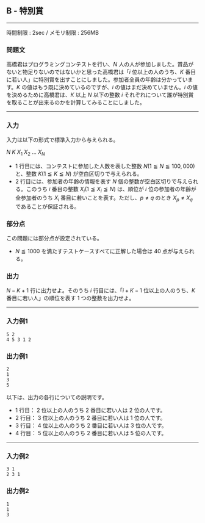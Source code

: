 ## B - 特別賞

----------

時間制限 : 2sec / メモリ制限 : 256MB

### 問題文

高橋君はプログラミングコンテストを行い、$N$ 人の人が参加しました。賞品がないと物足りないのではないかと思った高橋君は「$i$ 位以上の人のうち、$K$ 番目に若い人」に特別賞を出すことにしました。参加者全員の年齢は分かっています。$K$ の値はもう既に決めているのですが、$i$ の値はまだ決めていません。$i$ の値を決めるために高橋君は、$K$ 以上 $N$ 以下の整数 $i$ それぞれについて誰が特別賞を取ることが出来るのかを計算してみることにしました。

----------

### 入力

入力は以下の形式で標準入力から与えられる。

>
$N$ $K$
$X_1$ $X_2$ ... $X_N$


* $1$ 行目には、コンテストに参加した人数を表した整数 $N (1 ≦ N ≦ 100,000)$ と、整数 $K (1 ≦ K ≦ N)$ が空白区切りで与えられる。
* $2$ 行目には、参加者の年齢の情報を表す $N$ 個の整数が空白区切りで与えられる。このうち $i$ 番目の整数 $X_i (1 ≦ X_i ≦ N)$ は、順位が $i$ 位の参加者の年齢が全参加者のうち $X_i$ 番目に若いことを表す。ただし、$p \neq q$ のとき $X_p \neq X_q$ であることが保証される。
### 部分点

この問題には部分点が設定されている。

* $N ≦ 1000$ を満たすテストケースすべてに正解した場合は $40$ 点が与えられる。
### 出力

$N-K+1$ 行に出力せよ。そのうち $i$ 行目には、「$i+K-1$ 位以上の人のうち、$K$ 番目に若い人」の順位を表す $1$ つの整数を出力せよ。

----------

### 入力例1

```
5 2
4 5 3 1 2
```

### 出力例1

```
2
1
3
5
```

以下は、出力の各行についての説明です。

* $1$ 行目： $2$ 位以上の人のうち $2$ 番目に若い人は $2$ 位の人です。
* $2$ 行目： $3$ 位以上の人のうち $2$ 番目に若い人は $1$ 位の人です。
* $3$ 行目： $4$ 位以上の人のうち $2$ 番目に若い人は $3$ 位の人です。
* $4$ 行目： $5$ 位以上の人のうち $2$ 番目に若い人は $5$ 位の人です。
----------

### 入力例2

```
3 1
2 3 1
```

### 出力例2

```
1
1
3
```

